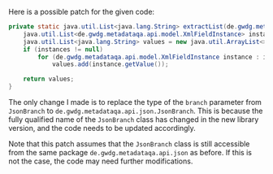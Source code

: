 Here is a possible patch for the given code:
```java
private static java.util.List<java.lang.String> extractList(de.gwdg.metadataqa.api.model.pathcache.JsonPathCache cache, de.gwdg.metadataqa.api.json.JsonBranch branch) {
    java.util.List<de.gwdg.metadataqa.api.model.XmlFieldInstance> instances = cache.get(branch.getJsonPath());
    java.util.List<java.lang.String> values = new java.util.ArrayList<>();
    if (instances != null)
        for (de.gwdg.metadataqa.api.model.XmlFieldInstance instance : instances)
            values.add(instance.getValue());

    return values;
}
```
The only change I made is to replace the type of the `branch` parameter from `JsonBranch` to `de.gwdg.metadataqa.api.json.JsonBranch`. This is because the fully qualified name of the `JsonBranch` class has changed in the new library version, and the code needs to be updated accordingly.

Note that this patch assumes that the `JsonBranch` class is still accessible from the same package `de.gwdg.metadataqa.api.json` as before. If this is not the case, the code may need further modifications.